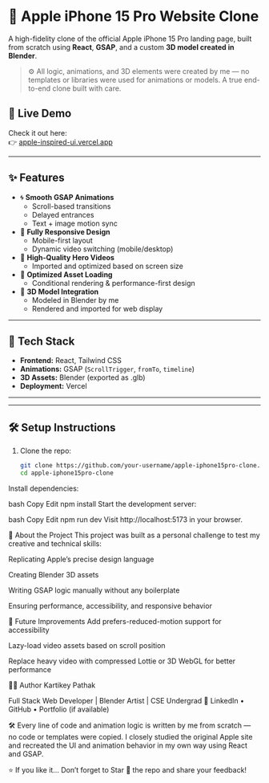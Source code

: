 # 🍎 Apple iPhone 15 Pro Website Clone

A high-fidelity clone of the official Apple iPhone 15 Pro landing page, built from scratch using **React**, **GSAP**, and a custom **3D model created in Blender**.

> ⚙️ All logic, animations, and 3D elements were created by me — no templates or libraries were used for animations or models. A true end-to-end clone built with care.

## 🔗 Live Demo

Check it out here:  
👉 [apple-inspired-ui.vercel.app](https://apple-inspired-ui.vercel.app/)

---

## ✨ Features

- 🌀 **Smooth GSAP Animations**  
  - Scroll-based transitions
  - Delayed entrances
  - Text + image motion sync
- 📱 **Fully Responsive Design**  
  - Mobile-first layout
  - Dynamic video switching (mobile/desktop)
- 🎥 **High-Quality Hero Videos**  
  - Imported and optimized based on screen size
- 🔁 **Optimized Asset Loading**  
  - Conditional rendering & performance-first design
- 🧊 **3D Model Integration**  
  - Modeled in Blender by me
  - Rendered and imported for web display

---

## 🧠 Tech Stack

- **Frontend:** React, Tailwind CSS
- **Animations:** GSAP (`ScrollTrigger`, `fromTo`, `timeline`)
- **3D Assets:** Blender (exported as .glb)
- **Deployment:** Vercel

---

---

## 🛠️ Setup Instructions

1. Clone the repo:
   ```bash
   git clone https://github.com/your-username/apple-iphone15pro-clone.git
   cd apple-iphone15pro-clone
Install dependencies:

bash
Copy
Edit
npm install
Start the development server:

bash
Copy
Edit
npm run dev
Visit http://localhost:5173 in your browser.


💬 About the Project
This project was built as a personal challenge to test my creative and technical skills:

Replicating Apple’s precise design language

Creating Blender 3D assets

Writing GSAP logic manually without any boilerplate

Ensuring performance, accessibility, and responsive behavior

📌 Future Improvements
Add prefers-reduced-motion support for accessibility

Lazy-load video assets based on scroll position

Replace heavy video with compressed Lottie or 3D WebGL for better performance

🙋‍♂️ Author
Kartikey Pathak

Full Stack Web Developer | Blender Artist | CSE Undergrad
🔗 LinkedIn • GitHub • Portfolio (if available)

🛠️ Every line of code and animation logic is written by me from scratch — no code or templates were copied.
I closely studied the original Apple site and recreated the UI and animation behavior in my own way using React and GSAP.



⭐ If you like it...
Don’t forget to Star 🌟 the repo and share your feedback!
